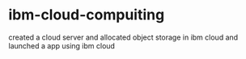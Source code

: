 # ibm-cloud-compuiting
created a cloud server and allocated object storage in ibm cloud and launched a app using ibm cloud

